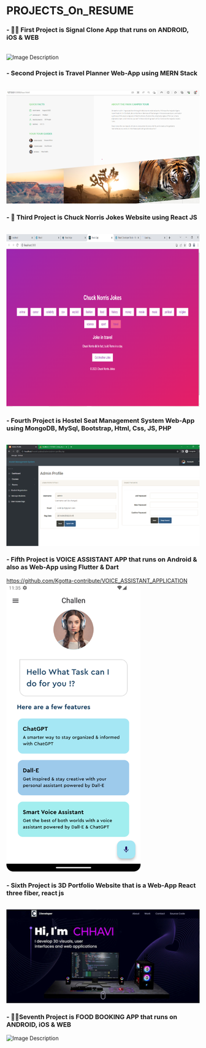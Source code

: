 # PROJECTS_On_RESUME

### - 💚📱 First Project is Signal Clone App that runs on ANDROID, iOS & WEB
<br>
<img src="https://github.com/Kgotta-contribute/PROJECTS_On_RESUME/blob/main/signal-new-clone/Image_N_Rec/ANDROID_SDK_GIF.gif" alt="Image Description" width="350px" height="750px">
</br>

### - Second Project is Travel Planner Web-App using MERN Stack
<br>
<img src="https://github.com/Kgotta-contribute/PROJECTS_On_RESUME/blob/main/TravelPlannerApp/Images/Screenshot%20(59).png?raw=true" alt="Image Description" style="margin-right: 150px;">
</br>

### - 📱 Third Project is Chuck Norris Jokes Website using React JS
<br>
<img src="https://github.com/Kgotta-contribute/PROJECTS_On_RESUME/blob/main/JokeDeliveringWebsiteUsingREACT/Screenshot1.png?raw=true" alt="Image Description" width="750px" height="450px">
</br>

### - Fourth Project is Hostel Seat Management System Web-App using MongoDB, MySql, Bootstrap, Html, Css, JS, PHP
<br>
<img src="https://github.com/Kgotta-contribute/PROJECTS_On_RESUME/blob/main/HOSTELseatMANAGINGsystem/Images/Screenshot%20(1423).png?raw=true" style="margin-right: 150px;">
</br>

### - Fifth Project is VOICE ASSISTANT APP that runs on Android & also as Web-App using Flutter & Dart
https://github.com/Kgotta-contribute/VOICE_ASSISTANT_APPLICATION
<br>
<img src="https://github.com/Kgotta-contribute/VOICE_ASSISTANT_APPLICATION/blob/main/Challen.png" width="350px" height="750px">
</br>

### - Sixth Project is 3D Portfolio Website that is a Web-App React three fiber, react js
<br>
<img src="https://github.com/Kgotta-contribute/PROJECTS_On_RESUME/blob/main/ThreeD%20Portfolio/1.jpeg">
</br>

### - 💚📱Seventh Project is FOOD BOOKING APP that runs on ANDROID, iOS & WEB
<img src="https://github.com/Kgotta-contribute/PROJECTS_On_RESUME/blob/main/FoodBookingApp/Image_rec_here/gif1.gif" alt="Image Description" width="350px" height="750px">
</br>

